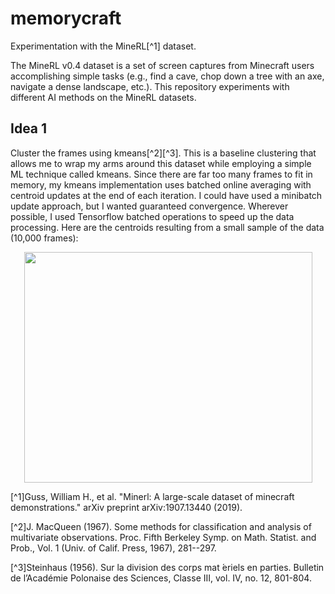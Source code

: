 # memorycraft

Experimentation with the MineRL[^1] dataset.

The MineRL v0.4 dataset is a set of screen captures from Minecraft users accomplishing simple tasks (e.g., find a cave, chop down a tree with an axe, navigate a dense landscape, etc.).  This repository experiments with different AI methods on the MineRL datasets.

## Idea 1

Cluster the frames using kmeans[^2][^3].  This is a baseline clustering that allows me to wrap my arms around this dataset while employing a simple ML technique called kmeans.  Since there are far too many frames to fit in memory, my kmeans implementation uses batched online averaging with centroid updates at the end of each iteration.  I could have used a minibatch update approach, but I wanted guaranteed convergence.  Wherever possible, I used Tensorflow batched operations to speed up the data processing.  Here are the centroids resulting from a small sample of the data (10,000 frames):

<p align="center">
    <img width="461" height="369" src="https://user-images.githubusercontent.com/3487464/190886530-185c7321-088c-4fff-8904-102eaf054f85.png">
</p>
[^1]Guss, William H., et al. "Minerl: A large-scale dataset of minecraft demonstrations." arXiv preprint arXiv:1907.13440 (2019).

[^2]J. MacQueen (1967). Some methods for classification and analysis of multivariate observations. Proc. Fifth Berkeley Symp. on Math. Statist. and Prob., Vol. 1 (Univ. of Calif. Press, 1967), 281--297.

[^3]Steinhaus (1956). Sur la division des corps mat ́eriels en parties. Bulletin de l’Académie Polonaise des Sciences, Classe III, vol. IV, no. 12, 801-804.
